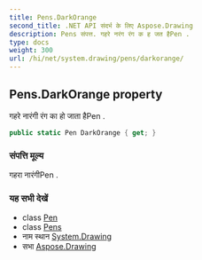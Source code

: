 ```yaml
---
title: Pens.DarkOrange
second_title: .NET API संदर्भ के लिए Aspose.Drawing
description: Pens संपत्त. गहरे नरंग रंग क ह जत हैPen .
type: docs
weight: 300
url: /hi/net/system.drawing/pens/darkorange/
---
```

## Pens.DarkOrange property

गहरे नारंगी रंग का हो जाता हैPen .

```csharp
public static Pen DarkOrange { get; }
```

### संपत्ति मूल्य

गहरा नारंगीPen .

### यह सभी देखें

* class [Pen](../../pen/)
* class [Pens](../)
* नाम स्थान [System.Drawing](../../pens/)
* सभा [Aspose.Drawing](../../../)


